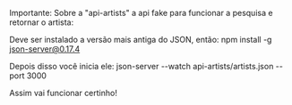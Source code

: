 Importante: 
Sobre a "api-artists" a api fake para funcionar a pesquisa e retornar o artista: 

Deve ser instalado a versão mais antiga do JSON, então: 
npm install -g json-server@0.17.4

Depois disso você inicia ele: 
json-server --watch api-artists/artists.json --port 3000

Assim vai funcionar certinho!
